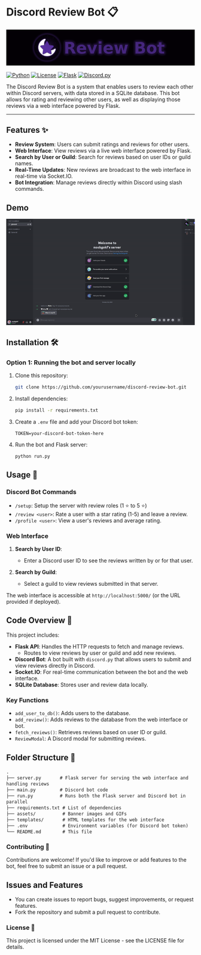 # Discord Review Bot 📋
![Discord Review Bot Banner](./assets/banner.png)

[![Python](https://img.shields.io/badge/Python-3.x-blue.svg)](https://www.python.org/)
[![License](https://img.shields.io/badge/license-MIT-green.svg)](LICENSE)
[![Flask](https://img.shields.io/badge/Flask-2.0-brightgreen.svg)](https://flask.palletsprojects.com/)
[![Discord.py](https://img.shields.io/badge/discord.py-2.0-blue.svg)](https://discordpy.readthedocs.io/)

The Discord Review Bot is a system that enables users to review each other within Discord servers, with data stored in a SQLite database. This bot allows for rating and reviewing other users, as well as displaying those reviews via a web interface powered by Flask.

---

## Features ✨

- **Review System**: Users can submit ratings and reviews for other users.
- **Web Interface**: View reviews via a live web interface powered by Flask.
- **Search by User or Guild**: Search for reviews based on user IDs or guild names.
- **Real-Time Updates**: New reviews are broadcast to the web interface in real-time via Socket.IO.
- **Bot Integration**: Manage reviews directly within Discord using slash commands.

## Demo
![Discord Review Bot Demo](./assets/demo.gif)

## Installation 🛠️

### Option 1: Running the bot and server locally

1. Clone this repository:
    ```bash
    git clone https://github.com/yourusername/discord-review-bot.git
    ```

2. Install dependencies:
    ```bash
    pip install -r requirements.txt
    ```

3. Create a `.env` file and add your Discord bot token:
    ```
    TOKEN=your-discord-bot-token-here
    ```

4. Run the bot and Flask server:
    ```bash
    python run.py
    ```

## Usage 📖

### Discord Bot Commands

- `/setup`: Setup the server with review roles (1 ⭐ to 5 ⭐)
- `/review <user>`: Rate a user with a star rating (1-5) and leave a review.
- `/profile <user>`: View a user's reviews and average rating.
  
### Web Interface

1. **Search by User ID**:
   - Enter a Discord user ID to see the reviews written by or for that user.

2. **Search by Guild**:
   - Select a guild to view reviews submitted in that server.

The web interface is accessible at `http://localhost:5000/` (or the URL provided if deployed).

## Code Overview 🧩

This project includes:

- **Flask API**: Handles the HTTP requests to fetch and manage reviews.
  - Routes to view reviews by user or guild and add new reviews.
- **Discord Bot**: A bot built with `discord.py` that allows users to submit and view reviews directly in Discord.
- **Socket.IO**: For real-time communication between the bot and the web interface.
- **SQLite Database**: Stores user and review data locally.

### Key Functions

- `add_user_to_db()`: Adds users to the database.
- `add_review()`: Adds reviews to the database from the web interface or bot.
- `fetch_reviews()`: Retrieves reviews based on user ID or guild.
- `ReviewModal`: A Discord modal for submitting reviews.
  
## Folder Structure 📂
```plaintext
.
├── server.py       # Flask server for serving the web interface and handling reviews
├── main.py         # Discord bot code
├── run.py          # Runs both the Flask server and Discord bot in parallel
├── requirements.txt # List of dependencies
├── assets/          # Banner images and GIFs
├── templates/       # HTML templates for the web interface
├── .env             # Environment variables (for Discord bot token)
└── README.md        # This file

```
### Contributing 🤝
Contributions are welcome! If you'd like to improve or add features to the bot, feel free to submit an issue or a pull request.
## Issues and Features
- You can create issues to report bugs, suggest improvements, or request features.
- Fork the repository and submit a pull request to contribute.
### License 📝
This project is licensed under the MIT License - see the LICENSE file for details.

